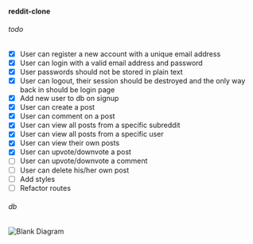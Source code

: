 #### reddit-clone
###### todo
- [x] User can register a new account with a unique email address
- [x] User can login with a valid email address and password
- [x] User passwords should not be stored in plain text
- [x] User can logout, their session should be destroyed and the only way back in should be login page
- [x] Add new user to db on signup
- [x] User can create a post
- [x] User can comment on a post
- [x] User can view all posts from a specific subreddit
- [x] User can view all posts from a specific user
- [x] User can view their own posts
- [x] User can upvote/downvote a post
- [ ] User can upvote/downvote a comment
- [ ] User can delete his/her own post
- [ ] Add styles
- [ ] Refactor routes

###### db
![Blank Diagram](https://user-images.githubusercontent.com/46908343/79140232-a9bbc900-7d85-11ea-9c43-8045f59f3675.png)
